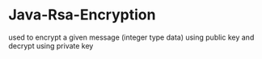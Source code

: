 # Java-Rsa-Encryption
used to encrypt a given message (integer type data) using public key and decrypt using private key
